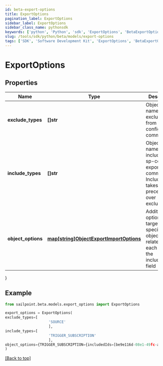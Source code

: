 ```yaml
---
id: beta-export-options
title: ExportOptions
pagination_label: ExportOptions
sidebar_label: ExportOptions
sidebar_class_name: pythonsdk
keywords: ['python', 'Python', 'sdk', 'ExportOptions', 'BetaExportOptions']
slug: /tools/sdk/python/beta/models/export-options
tags: ['SDK', 'Software Development Kit', 'ExportOptions', 'BetaExportOptions']
---
```


# ExportOptions

## Properties

| Name | Type | Description | Notes |
| --- | --- | --- | --- |
| **exclude_types** | **[]str** | Object type names to be excluded from an sp-config export command. | [optional] |
| **include_types** | **[]str** | Object type names to be included in an sp-config export command. IncludeTypes takes precedence over excludeTypes. | [optional] |
| **object_options** | [**map[string]ObjectExportImportOptions**](object-export-import-options) | Additional options targeting specific objects related to each item in the includeTypes field | [optional] |

}

## Example

```python
from sailpoint.beta.models.export_options import ExportOptions

export_options = ExportOptions(
exclude_types=[
                    'SOURCE'
                    ],
include_types=[
                    'TRIGGER_SUBSCRIPTION'
                    ],
object_options={TRIGGER_SUBSCRIPTION={includedIds=[be9e116d-08e1-49fc-ab7f-fa585e96c9e4], includedNames=[Test 2]}}
)

```

[[Back to top]](#)
